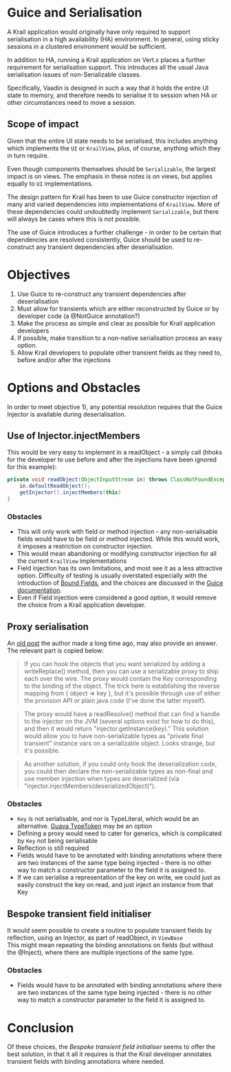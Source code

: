 # Guice and Serialisation

A Krail application would originally have only required to support serialisation in a high availability (HA) environment.  In general, using sticky sessions in a clustered environment would be sufficient.

In addition to HA, running a Krail application on Vert.x places a further requirement for serialisation support.  This introduces all the usual Java serialisation issues of non-Serializable classes.

Specifically, Vaadin is designed in such a way that it holds the entire UI state to memory, and therefore needs to serialise it to session when HA or other circumstances need to move a session.


## Scope of impact

Given that the entire UI state needs to be serialised, this includes anything which implements the `UI` or `KrailView`, plus, of course, anything which they in turn require.

Even though components themselves should be `Serializable`, the largest impact is on views.  The emphasis in these notes is on views, but applies equally to `UI` implementations. 

The design pattern for Krail has been to use Guice constructor injection of many and varied dependencies into implementations of `KrailView`. More of these dependencies could undoubtedly implement `Serializable`, but there will always be cases where this is not possible.

The use of Guice introduces a further challenge - in order to be certain that dependencies are resolved consistently, Guice should be used to re-construct any transient dependencies after deserialisation.

# Objectives

1. Use Guice to re-construct any transient dependencies after deserialisation
1. Must allow for transients which are either reconstructed by Guice or by developer code  (a @NotGuice annotation?)
1. Make the process as simple and clear as possible for Krail application developers
1. If possible, make transition to a non-native serialisation process an easy option.
1. Allow Krail developers to populate other transient fields as they need to, before and/or after the injections



# Options and Obstacles

In order to meet objective 1), any potential resolution requires that the Guice Injector is available during deserialisation.

## Use of Injector.injectMembers

This would be very easy to implement in a readObject - a simply call (hhoks for the developer to use before and after the injections have been ignored for this example):

```java
private void readObject(ObjectInputStream in) throws ClassNotFoundException, IOException {
    in.defaultReadObject();
    getInjector().injectMembers(this)
}
```


### Obstacles

- This will only work with field or method injection - any non-serialisable fields would have to be field or method injected.  While this would work, it imposes a restriction on constructor injection.
- This would mean abandoning or modifying constructor injection for all the current `KrailView` implementations
- Field injection has its own limitations, and most see it as a less attractive option.  Difficulty of testing is usually overstated especially with the introduction of [Bound Fields](https://github.com/google/guice/wiki/BoundFields), and the choices are discussed in the [Guice documentation](https://github.com/google/guice/wiki/Injections).  
- Even if Field injection were considered a good option, it would remove the choice from a Krail application developer. 


## Proxy serialisation

An [old post](https://groups.google.com/forum/#!topic/google-guice/T9VMiv6pgLw) the author made a long time ago, may also provide an answer.  The relevant part is copied below:

> If you can hook the objects that you want serialized by adding a writeReplace() method, then you can use a serializable proxy to ship each over the wire.  The proxy would contain the Key corresponding to the binding of the object.  The trick here is establishing the reverse mapping from { object => key }, but it's possible through use of either the provision API or plain java code (I've done the latter myself).
  
> The proxy would have a readResolve() method that can find a handle to the injector on the JVM (several options exist for how to do this), and then it would return "injector.getInstance(key)."  This solution would allow you to have non-serializable types as "private final transient" instance vars on a serializable object.  Looks strange, but it's possible.

> As another solution, if you could only hook the deserialization code, you could then declare the non-serializable types as non-final and use member injection when types are deserialized (via "injector.injectMembers(deserializedObject)").


### Obstacles

- `Key` is not serialisable, and nor is TypeLiteral, which would be an alternative.  [Guava TypeToken](https://github.com/google/guava/wiki/ReflectionExplained) may be an option
- Defining a proxy would need to cater for generics, which is complicated by `Key` not being serialisable
- Reflection is still required
- Fields would have to be annotated with binding annotations where there are two instances of the same type being injected - there is no other way to match a constructor parameter to the field it is assigned to.
- If we can serialise a representation of the key on write, we could just as easily construct the key on read, and just inject an instance from that Key




## Bespoke transient field initialiser

It would seem possible to create a routine to populate transient fields by reflection, using an Injector, as part of readObject, in ```ViewBase```  
This might mean repeating the binding annotations on fields (but without the @Inject), where there are multiple injections of the same type.

        
### Obstacles

- Fields would have to be annotated with binding annotations where there are two instances of the same type being injected - there is no other way to match a constructor parameter to the field it is assigned to.

 
 
# Conclusion
Of these choices, the _Bespoke transient field initialiser_ seems to offer the best solution, in that it all it requires is that the Krail developer annotates transient fields with binding annotations where needed.  